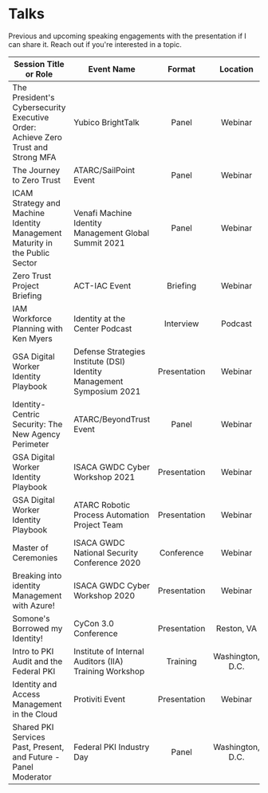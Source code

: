 # Talks

Previous and upcoming speaking engagements with the presentation if I can share it. Reach out if you're interested in a topic.

| Session Title or Role | Event Name | Format | Location | Date | More Info |
| --------------------- | ---------- | :----: | :------: | :--: | --------- |
| The President's Cybersecurity Executive Order: Achieve Zero Trust and Strong MFA | Yubico BrightTalk |  Panel | Webinar | June 2021 | [Event Info / Recording](2106-Yubico.md)
| The Journey to Zero Trust | ATARC/SailPoint Event | Panel | Webinar | June 2021 | [Event Info](2106-SailPointZT.md) |
| ICAM Strategy and Machine Identity Management Maturity in the Public Sector | Venafi Machine Identity Management Global Summit 2021 | Panel | Webinar | May 2021 | [Event Info](2105-VenafiSummit.md) |
| Zero Trust Project Briefing | ACT-IAC Event | Briefing | Webinar | May 2021 | [Event Info](2105-ACTIACZTProject.md) |
| IAM Workforce Planning with Ken Myers | Identity at the Center Podcast | Interview | Podcast | April 2021 | [Event Info](2104-IATCPodcast.md) |
| GSA Digital Worker Identity Playbook | Defense Strategies Institute (DSI) Identity Management Symposium 2021 | Presentation | Webinar | April 2021 | [Event Info](2104-DSIIDMGSADWPlaybook.md) |
| Identity-Centric Security: The New Agency Perimeter | ATARC/BeyondTrust Event | Panel | Webinar | April 2021 | [Event Info / Recording / Press](2104-ATARCIdentity.md) |
| GSA Digital Worker Identity Playbook | ISACA GWDC Cyber Workshop 2021 | Presentation | Webinar | December 2020 | [Event Info](2012-VCWGSADWPlaybook.md) |
| GSA Digital Worker Identity Playbook | ATARC Robotic Process Automation Project Team | Presentation | Webinar | December 2020 | [Event Info / Recording / Press](2012-ATARCDWPlaybook.md) |
| Master of Ceremonies | ISACA GWDC National Security Conference 2020 | Conference | Webinar | November 2020 | [Event Info](2011-ISACAGWDCNatSec.md) |
| Breaking into identity Management with Azure! | ISACA GWDC Cyber Workshop 2020 | Presentation | Webinar | April 2020 | [Event Info / Presentation / Recording](2004-BreakingIdentity.md) |
| Somone's Borrowed my Identity! | CyCon 3.0 Conference | Presentation | Reston, VA | February 2020 | [Event Info / Presentation](2002-cycon3.md) |
| Intro to PKI Audit and the Federal PKI | Institute of Internal Auditors (IIA) Training Workshop | Training | Washington, D.C. | October 2019 | [Event Info](1910-pkiaudit.md) |
| Identity and Access Management in the Cloud | Protiviti Event | Presentation | Webinar | June 2019 | [Event Info / Recording](1906-prowebinar.md) |
| Shared PKI Services Past, Present, and Future - Panel Moderator | Federal PKI Industry Day | Panel | Washington, D.C. | March 2015 | N/A |
